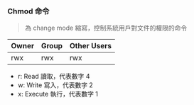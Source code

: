 
### Chmod 命令

> 為 change mode 縮寫，控制系統用戶對文件的權限的命令

 | Owner | Group | Other Users |
 | ----- | ----- | ----------- |
 | rwx   | rwx   | rwx         |

- r: Read 讀取，代表數字 4 
- w: Write 寫入，代表數字 2
- x: Execute 執行，代表數字 1



